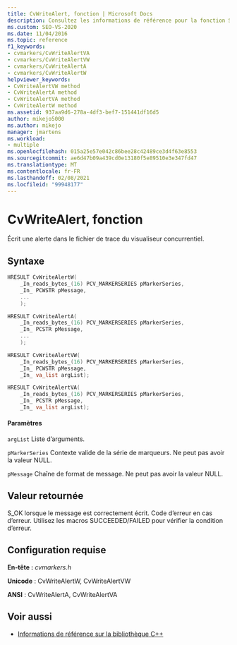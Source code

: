 ```yaml
---
title: CvWriteAlert, fonction | Microsoft Docs
description: Consultez les informations de référence pour la fonction SDK du visualiseur concurrentiel Cvwritealert, (bibliothèque C).
ms.custom: SEO-VS-2020
ms.date: 11/04/2016
ms.topic: reference
f1_keywords:
- cvmarkers/CvWriteAlertVA
- cvmarkers/CvWriteAlertVW
- cvmarkers/CvWriteAlertA
- cvmarkers/CvWriteAlertW
helpviewer_keywords:
- CvWriteAlertVW method
- CvWriteAlertA method
- CvWriteAlertVA method
- CvWriteAlertW method
ms.assetid: 937aa9d6-278a-4df3-bef7-151441df16d5
author: mikejo5000
ms.author: mikejo
manager: jmartens
ms.workload:
- multiple
ms.openlocfilehash: 015a25e57e042c86bee28c42489ce3d4f63e8553
ms.sourcegitcommit: ae6d47b09a439cd0e13180f5e89510e3e347fd47
ms.translationtype: MT
ms.contentlocale: fr-FR
ms.lasthandoff: 02/08/2021
ms.locfileid: "99948177"
---
```

# <a name="cvwritealert-function"></a>CvWriteAlert, fonction
Écrit une alerte dans le fichier de trace du visualiseur concurrentiel.

## <a name="syntax"></a>Syntaxe

```C
HRESULT CvWriteAlertW(
    _In_reads_bytes_(16) PCV_MARKERSERIES pMarkerSeries,
    _In_ PCWSTR pMessage,
    ...
    );

HRESULT CvWriteAlertA(
    _In_reads_bytes_(16) PCV_MARKERSERIES pMarkerSeries,
    _In_ PCSTR pMessage,
    ...
    );

HRESULT CvWriteAlertVW(
    _In_reads_bytes_(16) PCV_MARKERSERIES pMarkerSeries,
    _In_ PCWSTR pMessage,
    _In_ va_list argList);

HRESULT CvWriteAlertVA(
    _In_reads_bytes_(16) PCV_MARKERSERIES pMarkerSeries,
    _In_ PCSTR pMessage,
    _In_ va_list argList);
```

#### <a name="parameters"></a>Paramètres
 `argList` Liste d’arguments.

 `pMarkerSeries` Contexte valide de la série de marqueurs. Ne peut pas avoir la valeur NULL.

 `pMessage` Chaîne de format de message. Ne peut pas avoir la valeur NULL.

## <a name="return-value"></a>Valeur retournée
 S_OK lorsque le message est correctement écrit. Code d’erreur en cas d’erreur. Utilisez les macros SUCCEEDED/FAILED pour vérifier la condition d’erreur.

## <a name="requirements"></a>Configuration requise
 **En-tête :** *cvmarkers.h*

 **Unicode** : CvWriteAlertW, CvWriteAlertVW

 **ANSI** : CvWriteAlertA, CvWriteAlertVA

## <a name="see-also"></a>Voir aussi
- [Informations de référence sur la bibliothèque C++](../profiling/cpp-library-reference.md)